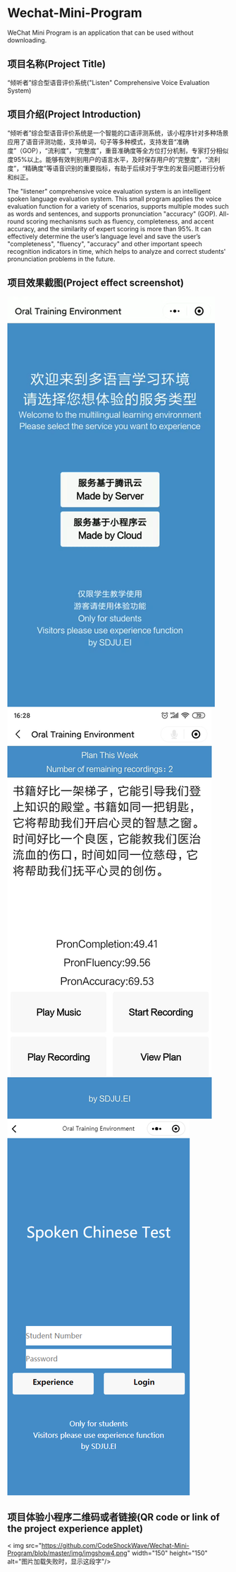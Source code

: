 # Wechat-Mini-Program
WeChat Mini Program is an application that can be used without downloading.

## 项目名称(Project Title)

“倾听者”综合型语音评价系统("Listen" Comprehensive Voice Evaluation System)

## 项目介绍(Project Introduction)

“倾听者”综合型语音评价系统是一个智能的口语评测系统，该小程序针对多种场景应用了语音评测功能，支持单词，句子等多种模式，支持发音“准确度”（GOP），“流利度”，“完整度”，重音准确度等全方位打分机制，专家打分相似度95%以上。能够有效判别用户的语言水平，及时保存用户的“完整度”，“流利度”，“精确度”等语音识别的重要指标，有助于后续对于学生的发音问题进行分析和纠正。

The "listener" comprehensive voice evaluation system is an intelligent spoken language evaluation system. This small program applies the voice evaluation function for a variety of scenarios, supports multiple modes such as words and sentences, and supports pronunciation "accuracy" (GOP). All-round scoring mechanisms such as fluency, completeness, and accent accuracy, and the similarity of expert scoring is more than 95%. It can effectively determine the user’s language level and save the user’s "completeness", "fluency", "accuracy" and other important speech recognition indicators in time, which helps to analyze and correct students' pronunciation problems in the future.

## 项目效果截图(Project effect screenshot)

![Image text1](https://raw.githubusercontent.com/CodeShockWave/Wechat-Mini-Program/master/img/imgshow1.png)
![Image text2](https://raw.githubusercontent.com/CodeShockWave/Wechat-Mini-Program/master/img/imgshow2.png)
![Image text3](https://raw.githubusercontent.com/CodeShockWave/Wechat-Mini-Program/master/img/imgshow3.png)

## 项目体验小程序二维码或者链接(QR code or link of the project experience applet)

< img src="https://github.com/CodeShockWave/Wechat-Mini-Program/blob/master/img/imgshow4.png" width="150" height="150" alt="图片加载失败时，显示这段字"/>


